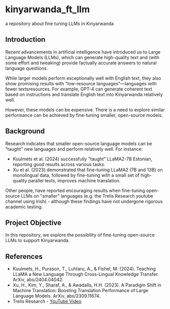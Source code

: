 # kinyarwanda_ft_llm
a repository about fine tuning LLMs in Kinyarwanda


## Introduction

Recent advancements in artificial intelligence have introduced us to Large Language Models (LLMs), which can generate high-quality text and (with some effort and tweaking) provide factually accurate answers to natural language questions. 

While larger models perform exceptionally well with English text, they also show promising results with "low-resource languages"—languages with fewer textsresources. For example, GPT-4 can generate coherent text based on instructions and translate English text into Kinyarwanda relatively well.

However, these models can be expensive. There is a need to explore similar performance can be achieved by fine-tuning smaller, open-source models.

## Background

Research indicates that smaller open-source language models can be "taught" new languages and perform relatively well. For instance:

- Kuulmets et al. (2024) successfully "taught" LLaMA2-7B Estonian, reporting good results across various tasks.
- Xu et al. (2023) demonstrated that fine-tuning LLaMA2 (7B and 13B) on monolingual data, followed by fine-tuning with a small set of high-quality parallel texts, improves machine translation.

Other people,  have reported encouraging results when fine-tuning open-source LLMs on "smaller" languages (e.g. the Trelis Research youtube channel using Irish) - although these findings have not undergone rigorous academic testing.

## Project Objective

In this repository, we explore the possibility of fine-tuning open-source LLMs to support Kinyarwanda.

## References

- Kuulmets, H., Purason, T., Luhtaru, A., & Fishel, M. (2024). Teaching LLaMA a New Language Through Cross-Lingual Knowledge Transfer. ArXiv, abs/2404.04042.
- Xu, H., Kim, Y., Sharaf, A., & Awadalla, H.H. (2023). A Paradigm Shift in Machine Translation: Boosting Translation Performance of Large Language Models. ArXiv, abs/2309.11674.
- Trelis Research - [YouTube Video](https://youtu.be/bo49U3iC7qY?si=nwe89atcgeiybwSv)
